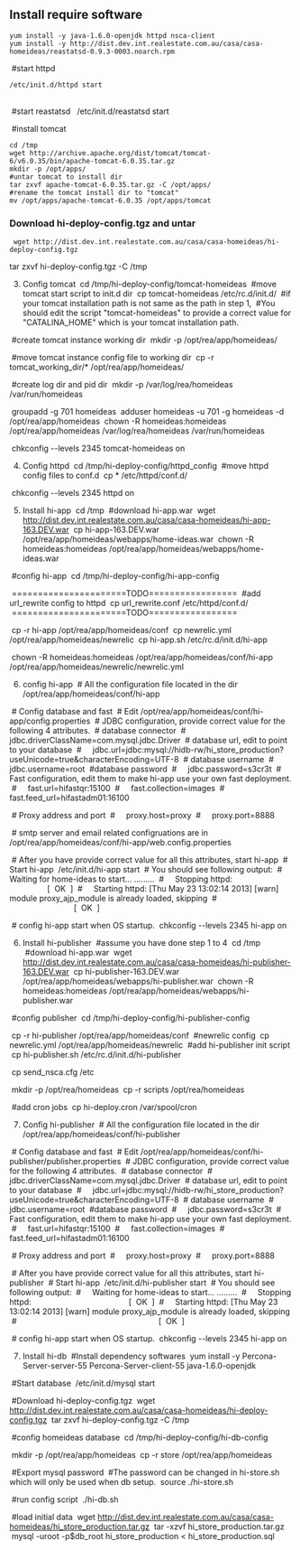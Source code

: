 ## Install require software

	yum install -y java-1.6.0-openjdk httpd nsca-client
    yum install -y http://dist.dev.int.realestate.com.au/casa/casa-homeideas/reastatsd-0.9.3-0003.noarch.rpm 

  #start httpd  

    /etc/init.d/httpd start 
         
  #start reastatsd
   
    /etc/init.d/reastatsd start

  #install tomcat

    cd /tmp
    wget http://archive.apache.org/dist/tomcat/tomcat-6/v6.0.35/bin/apache-tomcat-6.0.35.tar.gz
    mkdir -p /opt/apps/
    #untar tomcat to install dir
    tar zxvf apache-tomcat-6.0.35.tar.gz -C /opt/apps/
    #rename the tomcat install dir to "tomcat"
    mv /opt/apps/apache-tomcat-6.0.35 /opt/apps/tomcat

### Download hi-deploy-config.tgz and untar

     wget http://dist.dev.int.realestate.com.au/casa/casa-homeideas/hi-deploy-config.tgz
 tar zxvf hi-deploy-config.tgz -C /tmp

3. Config tomcat
  cd /tmp/hi-deploy-config/tomcat-homeideas
  #move tomcat start script to init.d dir
  cp tomcat-homeideas /etc/rc.d/init.d/
  #if your tomcat installation path is not same as the path in step 1,
  #You should edit the script "tomcat-homeideas" to provide a correct value for "CATALINA_HOME" which is your tomcat installation path.

  #create tomcat instance working dir
  mkdir -p /opt/rea/app/homeideas/

  #move tomcat instance config file to working dir
  cp -r tomcat_working_dir/* /opt/rea/app/homeideas/

  #create log dir and pid dir
  mkdir -p /var/log/rea/homeideas /var/run/homeideas

  groupadd -g 701 homeideas
  adduser homeideas -u 701 -g homeideas -d /opt/rea/app/homeideas
  chown -R homeideas:homeideas /opt/rea/app/homeideas /var/log/rea/homeideas /var/run/homeideas

  chkconfig --levels 2345 tomcat-homeideas on

4. Config httpd
  cd /tmp/hi-deploy-config/httpd_config
  #move httpd config files to conf.d
  cp * /etc/httpd/conf.d/

  chkconfig --levels 2345 httpd on

5. Install hi-app
  cd /tmp
  #download hi-app.war
  wget http://dist.dev.int.realestate.com.au/casa/casa-homeideas/hi-app-163.DEV.war
  cp hi-app-163.DEV.war /opt/rea/app/homeideas/webapps/home-ideas.war
  chown -R homeideas:homeideas /opt/rea/app/homeideas/webapps/home-ideas.war


  #config hi-app
  cd /tmp/hi-deploy-config/hi-app-config

  ======================TODO=================
  #add url_rewrite config to httpd
  cp url_rewrite.conf /etc/httpd/conf.d/
  ======================TODO=================

  cp -r hi-app /opt/rea/app/homeideas/conf
  cp newrelic.yml /opt/rea/app/homeideas/newrelic
  cp hi-app.sh /etc/rc.d/init.d/hi-app

  chown -R homeideas:homeideas /opt/rea/app/homeideas/conf/hi-app /opt/rea/app/homeideas/newrelic/newrelic.yml

6. config hi-app
  # All the configuration file located in the dir /opt/rea/app/homeideas/conf/hi-app

  # Config database and fast
  # Edit /opt/rea/app/homeideas/conf/hi-app/config.properties
  # JDBC configuration, provide correct value for the following 4 attributes.
  # database connector
  #     jdbc.driverClassName=com.mysql.jdbc.Driver
  # database url, edit to point to your database
  #     jdbc.url=jdbc:mysql://hidb-rw/hi_store_production?useUnicode=true&characterEncoding=UTF-8
  # database username
  #     jdbc.username=root
  #database password
  #     jdbc.password=s3cr3t
  # Fast configuration, edit them to make hi-app use your own fast deployment.
  #     fast.url=hifastqr:15100
  #     fast.collection=images
  #     fast.feed_url=hifastadm01:16100

  # Proxy address and port
  #     proxy.host=proxy
  #     proxy.port=8888

  # smtp server and email related configruations are in /opt/rea/app/homeideas/conf/hi-app/web.config.properties

  # After you have provide correct value for all this attributes, start hi-app
  # Start hi-app
  /etc/init.d/hi-app start
  # You should see following output:
  #     Waiting for home-ideas to start... .........
  #     Stopping httpd:                                            [  OK  ]
  #     Starting httpd: [Thu May 23 13:02:14 2013] [warn] module proxy_ajp_module is already loaded, skipping
  #                                                                [  OK  ]

  # config hi-app start when OS startup.
  chkconfig --levels 2345 hi-app on

6. Install hi-publisher
  #assume you have done step 1 to 4
  cd /tmp
  #download hi-app.war
  wget http://dist.dev.int.realestate.com.au/casa/casa-homeideas/hi-publisher-163.DEV.war
  cp hi-publisher-163.DEV.war /opt/rea/app/homeideas/webapps/hi-publisher.war
  chown -R homeideas:homeideas /opt/rea/app/homeideas/webapps/hi-publisher.war

  #config publisher
  cd /tmp/hi-deploy-config/hi-publisher-config

  cp -r hi-publisher /opt/rea/app/homeideas/conf
  #newrelic config
  cp newrelic.yml /opt/rea/app/homeideas/newrelic
  #add hi-publisher init script
  cp hi-publisher.sh /etc/rc.d/init.d/hi-publisher

  cp send_nsca.cfg /etc

  mkdir -p /opt/rea/homeideas
  cp -r scripts /opt/rea/homeideas

  #add cron jobs
  cp hi-deploy.cron /var/spool/cron

7. Config hi-publisher
  # All the configuration file located in the dir /opt/rea/app/homeideas/conf/hi-publisher

  # Config database and fast
  # Edit /opt/rea/app/homeideas/conf/hi-publisher/publisher.properties
  # JDBC configuration, provide correct value for the following 4 attributes.
  # database connector
  #     jdbc.driverClassName=com.mysql.jdbc.Driver
  # database url, edit to point to your database
  #     jdbc.url=jdbc:mysql://hidb-rw/hi_store_production?useUnicode=true&characterEncoding=UTF-8
  # database username
  #     jdbc.username=root
  #database password
  #     jdbc.password=s3cr3t
  # Fast configuration, edit them to make hi-app use your own fast deployment.
  #     fast.url=hifastqr:15100
  #     fast.collection=images
  #     fast.feed_url=hifastadm01:16100

  # Proxy address and port
  #     proxy.host=proxy
  #     proxy.port=8888

  # After you have provide correct value for all this attributes, start hi-publisher
  # Start hi-app
  /etc/init.d/hi-publisher start
  # You should see following output:
  #     Waiting for home-ideas to start... .........
  #     Stopping httpd:                                            [  OK  ]
  #     Starting httpd: [Thu May 23 13:02:14 2013] [warn] module proxy_ajp_module is already loaded, skipping
  #                                                                [  OK  ]

  # config hi-app start when OS startup.
  chkconfig --levels 2345 hi-app on

7. Install hi-db
  #Install dependency softwares
  yum install -y Percona-Server-server-55 Percona-Server-client-55 java-1.6.0-openjdk

  #Start database
  /etc/init.d/mysql start

  #Download hi-deploy-config.tgz
  wget http://dist.dev.int.realestate.com.au/casa/casa-homeideas/hi-deploy-config.tgz
  tar zxvf hi-deploy-config.tgz -C /tmp

  #config homeideas database
  cd /tmp/hi-deploy-config/hi-db-config

  mkdir -p /opt/rea/app/homeideas
  cp -r store /opt/rea/app/homeideas

  #Export mysql password
  #The password can be changed in hi-store.sh which will only be used when db setup.
  source ./hi-store.sh

  #run config script
  ./hi-db.sh

  #load initial data
  wget http://dist.dev.int.realestate.com.au/casa/casa-homeideas/hi_store_production.tar.gz
  tar -xzvf hi_store_production.tar.gz
  mysql -uroot -p$db_root hi_store_production < hi_store_production.sql